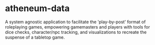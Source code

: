 # atheneum-data
A system agnostic application to facilitate the 'play-by-post' format of roleplaying games, empowering gamemasters and players with tools for dice checks, character/npc tracking, and visualizations to recreate the suspense of a tabletop game.
